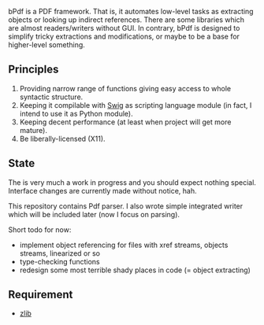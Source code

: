 bPdf is a PDF framework. That is, it automates low-level tasks as extracting objects or looking up indirect references. There are some libraries which are almost readers/writers without GUI. In contrary, bPdf is designed to simplify tricky extractions and modifications, or maybe to be a base for higher-level something.

Principles
----------
1. Providing narrow range of functions giving easy access to whole syntactic structure.
2. Keeping it compilable with [Swig](http://www.swig.org/) as scripting language module (in fact, I intend to use it as Python module). 
3. Keeping decent performance (at least when project will get more mature).
4. Be liberally-licensed (X11).

State
-----
The is very much a work in progress and you should expect nothing special. Interface changes are currently made without notice, hah.

This repository contains Pdf parser. I also wrote simple integrated writer which will be included later (now I focus on parsing).

Short todo for now:

- implement object referencing for files with xref streams, objects streams, linearized or so
- type-checking functions
- redesign some most terrible shady places in code (= object extracting)

Requirement
-----------
- [zlib](http://www.zlib.net/)
